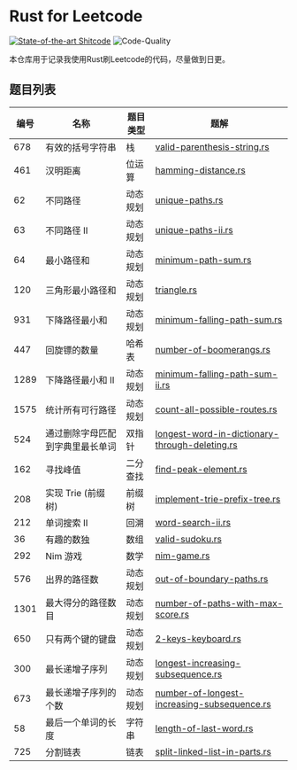# Rust for Leetcode

[![State-of-the-art Shitcode](https://img.shields.io/static/v1?label=State-of-the-art&message=Shitcode&color=7B5804)](https://github.com/trekhleb/state-of-the-art-shitcode) ![Code-Quality](https://img.shields.io/badge/Code%20Quality-D-red)

本仓库用于记录我使用Rust刷Leetcode的代码，尽量做到日更。

## 题目列表

| 编号 | 名称                             | 题目类型 | 题解                                                         |
| ---- | -------------------------------- | -------- | ------------------------------------------------------------ |
| 678  | 有效的括号字符串                 | 栈       | [valid-parenthesis-string.rs](/solutions/valid-parenthesis-string.rs) |
| 461  | 汉明距离                         | 位运算   | [hamming-distance.rs](/solutions/hamming-distance.rs)        |
| 62   | 不同路径                         | 动态规划 | [unique-paths.rs](/solutions/unique-paths.rs)                |
| 63   | 不同路径 II                      | 动态规划 | [unique-paths-ii.rs](/solutions/unique-paths-ii.rs)          |
| 64   | 最小路径和                       | 动态规划 | [minimum-path-sum.rs](/solutions/minimum-path-sum.rs)        |
| 120  | 三角形最小路径和                 | 动态规划 | [triangle.rs](/solutions/triangle.rs)                        |
| 931  | 下降路径最小和                   | 动态规划 | [minimum-falling-path-sum.rs](/solutions/minimum-falling-path-sum.rs) |
| 447  | 回旋镖的数量                     | 哈希表   | [number-of-boomerangs.rs](/solutions/number-of-boomerangs.rs) |
| 1289 | 下降路径最小和  II               | 动态规划 | [minimum-falling-path-sum-ii.rs](/solutions/minimum-falling-path-sum-ii.rs) |
| 1575 | 统计所有可行路径                 | 动态规划 | [count-all-possible-routes.rs](/solutions/count-all-possible-routes.rs) |
| 524  | 通过删除字母匹配到字典里最长单词 | 双指针   | [longest-word-in-dictionary-through-deleting.rs](/solutions/longest-word-in-dictionary-through-deleting.rs) |
| 162  | 寻找峰值                         | 二分查找 | [find-peak-element.rs](/solutions/find-peak-element.rs)      |
| 208  | 实现 Trie (前缀树)               | 前缀树   | [implement-trie-prefix-tree.rs](/solutions/implement-trie-prefix-tree.rs) |
| 212  | 单词搜索 II                      | 回溯     | [word-search-ii.rs](/solutions/word-search-ii.rs)            |
| 36   | 有趣的数独                       | 数组     | [valid-sudoku.rs](/solutions/valid-sudoku.rs)                |
| 292  | Nim 游戏                         | 数学     | [nim-game.rs](/solutions/nim-game.rs)                        |
| 576  | 出界的路径数                     | 动态规划 | [out-of-boundary-paths.rs](/solutions/out-of-boundary-paths.rs) |
| 1301 | 最大得分的路径数目               | 动态规划 | [number-of-paths-with-max-score.rs](/solutions/number-of-paths-with-max-score.rs) |
| 650  | 只有两个键的键盘                 | 动态规划 | [2-keys-keyboard.rs](/solutions/2-keys-keyboard.rs)          |
| 300  | 最长递增子序列                   | 动态规划 | [longest-increasing-subsequence.rs](/solutions/longest-increasing-subsequence.rs) |
| 673  | 最长递增子序列的个数             | 动态规划 | [number-of-longest-increasing-subsequence.rs](/solutions/number-of-longest-increasing-subsequence.rs) |
| 58   | 最后一个单词的长度               | 字符串   | [length-of-last-word.rs](/solutions/length-of-last-word.rs)  |
| 725  | 分割链表                         | 链表     | [split-linked-list-in-parts.rs](/solutions/split-linked-list-in-parts.rs) |

